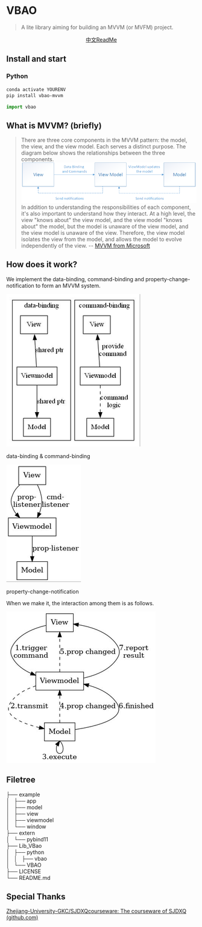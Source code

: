 # VBAO

> A lite library aiming for building an MVVM (or MVFM) project.

<center>

[中文ReadMe](README-cn.md)

</center>

## Install and start

### Python

```shell
conda activate YOURENV
pip install vbao-mvvm
```

```python
import vbao
```

## What is MVVM? (briefly)

> There are three core components in the MVVM pattern: the model, the view, and the view model. Each serves a distinct purpose. The diagram below shows the relationships between the three components.
> ![image mentioned above](img/mvvm-pattern.png)
> In addition to understanding the responsibilities of each component, it's also important to understand how they interact. At a high level, the view "knows about" the view model, and the view model "knows about" the model, but the model is unaware of the view model, and the view model is unaware of the view. Therefore, the view model isolates the view from the model, and allows the model to evolve independently of the view. -- [MVVM from Microsoft](https://learn.microsoft.com/en-us/dotnet/architecture/maui/mvvm)

## How does it work?

We implement the data-binding, command-binding and property-change-notification to form an MVVM system.

![](img/binding.dot.jpg)

data-binding & command-binding

![](img/changing.dot.jpg)

property-change-notification

When we make it, the interaction among them is as follows.

![](img/action.dot.jpg)

## Filetree

├── example  
│   ├── app  
│   ├── model  
│   ├── view  
│   ├── viewmodel  
│   └── window  
├── extern  
│   └── pybind11  
├── Lib_VBao  
│   ├── python  
│   │   ├── vbao  
│   └── VBAO  
├── LICENSE  
└── README.md


## Special Thanks

[Zhejiang-University-GKC/SJDXQcourseware: The courseware of SJDXQ (github.com)](https://github.com/Zhejiang-University-GKC/SJDXQcourseware)
